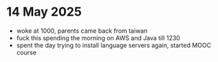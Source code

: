 # 14 May 2025

- woke at 1000, parents came back from taiwan
- fuck this spending the morning on AWS and Java till 1230
- spent the day trying to install language servers again, started MOOC course